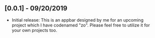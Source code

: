 ## [0.0.1] - 09/20/2019

* Initial release: This is an appbar designed by me for an upcoming project which I have codenamed "zo". Please feel free to utilize it for your own projects too.
